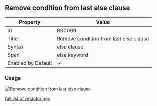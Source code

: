 ## Remove condition from last else clause

| Property           | Value                                  |
| ------------------ | -------------------------------------- |
| Id                 | RR0099                                 |
| Title              | Remove condition from last else clause |
| Syntax             | else clause                            |
| Span               | else keyword                           |
| Enabled by Default | &#x2713;                               |

### Usage

![Remove condition from last else clause](../../images/refactorings/RemoveConditionFromLastElse.png)

[full list of refactorings](Refactorings.md)